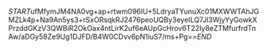 $START$ufMfymJM4NA0vg+ap+rtwm096lU+5LdryaTYunuXc01MXWWTAhJGMZLk4p+Na9An5ys3+rSxORsqkRJ2476peoUQBy3eyeILQ7Jl3WjyYyGowkXPrzddGKzV3QWBiR2OkOax4ntLirK2uf6eAUpGcHrov6T22Iy8eZTMfurfrdTnAw/aDGy58Ze9Ug1DJFD/B4W0CDvv6pN1iuS7/ms+Pg==$END$